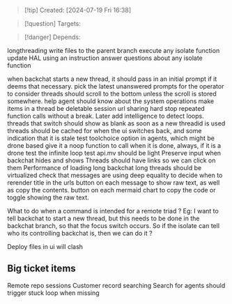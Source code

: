 
>[!tip] Created: [2024-07-19 Fri 16:38]

>[!question] Targets: 

>[!danger] Depends: 

longthreading
write files to the parent branch
execute any isolate function
update HAL using an instruction
answer questions about any isolate function

when backchat starts a new thread, it should pass in an initial prompt if it deems that necessary.
pick the latest unanswered prompts for the operator to consider
threads should scroll to the bottom unless the scroll is stored somewhere.
help agent should know about the system operations
make items in a thread be deletable
session url sharing
hard stop repeated function calls without a break.  Later add intelligence to detect loops.  
threads that switch should show as blank as soon as a new threadid is used
threads should be cached for when the ui switches back, and some indication that it is stale
test toolchoice option in agents, which might be drone based
give it a noop function to call when it is done, always, if it is a drone
test the infinite loop test
api.mv should be light
Preserve input when backchat hides and shows
Threads should have links so we can click on them
Performance of loading long backchat
long threads should be virtualized
check that messages are using deep equality to decide when to rerender
title in the urls
button on each message to show raw text, as well as copy the contents.
button on each mermaid chart to copy the code or toggle showing the raw text.

What to do when a command is intended for a remote triad ?
Eg: I want to tell backchat to start a new thread, but this needs to be done in the backchat branch, so that the focus switch occurs.
So if the isolate can tell who its controlling backchat is, then we can do it ?

Deploy files in ui will clash

## Big ticket items
Remote repo sessions
Customer record searching
Search for agents should trigger stuck loop when missing